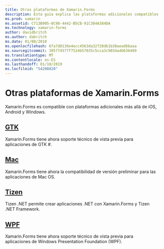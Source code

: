 ```yaml
---
title: Otras plataformas de Xamarin.Forms
description: Esta guía explica las plataformas adicionales compatibles con Xamarin.Forms.
ms.prod: xamarin
ms.assetid: C713B905-0C98-4442-B5CB-91C384A384DA
ms.technology: xamarin-forms
author: davidbritch
ms.author: dabritch
ms.date: 01/08/2018
ms.openlocfilehash: 6fa7d0136e4ecc4563da32f28db1b38aead6baaa
ms.sourcegitcommit: 395774577f7524b57035c5cca3c9034a4b636489
ms.translationtype: MT
ms.contentlocale: es-ES
ms.lasthandoff: 01/10/2019
ms.locfileid: "54208820"
---
```

# <a name="xamarinforms-other-platforms"></a>Otras plataformas de Xamarin.Forms

Xamarin.Forms es compatible con plataformas adicionales más allá de iOS, Android y Windows.

## <a name="gtkgtkmd"></a>[GTK](gtk.md)

Xamarin.Forms tiene ahora soporte técnico de vista previa para aplicaciones de GTK #.

## <a name="macmacmd"></a>[Mac](mac.md)

Xamarin.Forms tiene ahora la compatibilidad de versión preliminar para las aplicaciones de Mac OS.

## <a name="tizentizenmd"></a>[Tizen](tizen.md)

Tizen .NET permite crear aplicaciones .NET con Xamarin.Forms y Tizen .NET Framework.

## <a name="wpfwpfmd"></a>[WPF](wpf.md)

Xamarin.Forms tiene ahora soporte técnico de vista previa para aplicaciones de Windows Presentation Foundation (WPF).
